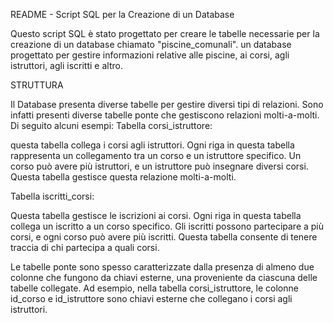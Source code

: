 README - Script SQL per la Creazione di un Database

Questo script SQL è stato progettato per creare le tabelle necessarie per la creazione di un database chiamato "piscine_comunali". 
un database progettato per gestire informazioni relative alle piscine, ai corsi, agli istruttori, agli iscritti e altro. 

STRUTTURA 

Il Database presenta diverse tabelle  per gestire  diversi tipi di relazioni.
Sono infatti presenti diverse tabelle ponte che gestiscono relazioni molti-a-molti.
Di seguito alcuni esempi:
Tabella corsi_istruttore:

questa tabella collega i corsi agli istruttori. 
Ogni riga in questa tabella rappresenta un collegamento tra un corso e un istruttore specifico. 
Un corso può avere più istruttori, e un istruttore può insegnare diversi corsi. 
Questa tabella gestisce questa relazione molti-a-molti.

Tabella iscritti_corsi:

Questa tabella gestisce le iscrizioni ai corsi. Ogni riga in questa tabella collega un iscritto a un corso specifico.
Gli iscritti possono partecipare a più corsi, e ogni corso può avere più iscritti. 
Questa tabella consente di tenere traccia di chi partecipa a quali corsi.

Le tabelle ponte sono spesso caratterizzate dalla presenza di almeno due colonne che fungono da chiavi esterne, 
una proveniente da ciascuna delle tabelle collegate. 
Ad esempio, nella tabella corsi_istruttore, le colonne id_corso e id_istruttore sono chiavi esterne che collegano i corsi agli istruttori.

